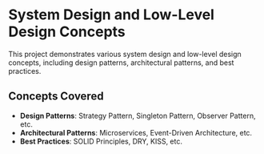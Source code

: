 # System Design and Low-Level Design Concepts

This project demonstrates various system design and low-level design concepts, including design patterns, architectural patterns, and best practices.

## Concepts Covered

- **Design Patterns**: Strategy Pattern, Singleton Pattern, Observer Pattern, etc.
- **Architectural Patterns**: Microservices, Event-Driven Architecture, etc.
- **Best Practices**: SOLID Principles, DRY, KISS, etc.
